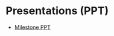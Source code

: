 # Presentations (PPT)
- [Milestone PPT](https://docs.google.com/presentation/d/1cM4YVWMBToQ9lOlk_zdpKNM7vXGfWL_t/edit?usp=sharing&ouid=103952617888174173371&rtpof=true&sd=true)
